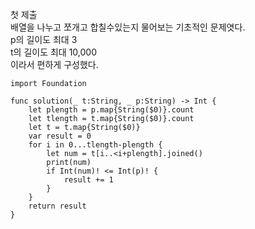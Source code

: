 첫 제출   
배열을 나누고 쪼개고 합칠수있는지 물어보는 기초적인 문제엿다.   
p의 길이도 최대 3   
t의 길이도 최대 10,000   
이라서 편하게 구성했다.   

```
import Foundation

func solution(_ t:String, _ p:String) -> Int {
    let plength = p.map{String($0)}.count
    let tlength = t.map{String($0)}.count
    let t = t.map{String($0)}
    var result = 0
    for i in 0...tlength-plength {
        let num = t[i..<i+plength].joined()
        print(num)
        if Int(num)! <= Int(p)! {
            result += 1   
        }
    }
    return result
}
```
